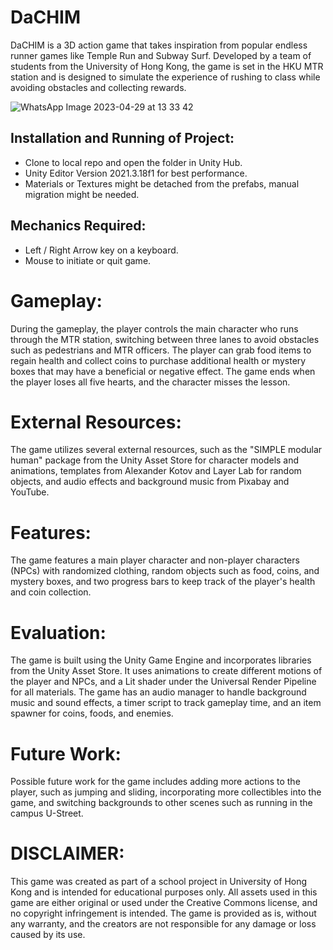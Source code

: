 # DaCHIM 

DaCHIM is a 3D action game that takes inspiration from popular endless runner games like Temple Run and Subway Surf. Developed by a team of students from the University of Hong Kong, the game is set in the HKU MTR station and is designed to simulate the experience of rushing to class while avoiding obstacles and collecting rewards.

![WhatsApp Image 2023-04-29 at 13 33 42](https://user-images.githubusercontent.com/61629974/235309822-950b72b3-79f4-4741-8a61-02fe998bc595.jpeg)


## Installation and Running of Project:

- Clone to local repo and open the folder in Unity Hub.
- Unity Editor Version 2021.3.18f1 for best performance.
- Materials or Textures might be detached from the prefabs, manual migration might be needed.

## Mechanics Required:

- Left / Right Arrow key on a keyboard.
- Mouse to initiate or quit game.

# Gameplay:

During the gameplay, the player controls the main character who runs through the MTR station, switching between three lanes to avoid obstacles such as pedestrians and MTR officers. The player can grab food items to regain health and collect coins to purchase additional health or mystery boxes that may have a beneficial or negative effect. The game ends when the player loses all five hearts, and the character misses the lesson.

# External Resources:

The game utilizes several external resources, such as the "SIMPLE modular human" package from the Unity Asset Store for character models and animations, templates from Alexander Kotov and Layer Lab for random objects, and audio effects and background music from Pixabay and YouTube.

# Features:

The game features a main player character and non-player characters (NPCs) with randomized clothing, random objects such as food, coins, and mystery boxes, and two progress bars to keep track of the player's health and coin collection.

# Evaluation:

The game is built using the Unity Game Engine and incorporates libraries from the Unity Asset Store. It uses animations to create different motions of the player and NPCs, and a Lit shader under the Universal Render Pipeline for all materials. The game has an audio manager to handle background music and sound effects, a timer script to track gameplay time, and an item spawner for coins, foods, and enemies.

# Future Work:

Possible future work for the game includes adding more actions to the player, such as jumping and sliding, incorporating more collectibles into the game, and switching backgrounds to other scenes such as running in the campus U-Street.

# DISCLAIMER: 
This game was created as part of a school project in University of Hong Kong and is intended for educational purposes only. All assets used in this game are either original or used under the Creative Commons license, and no copyright infringement is intended. The game is provided as is, without any warranty, and the creators are not responsible for any damage or loss caused by its use.

